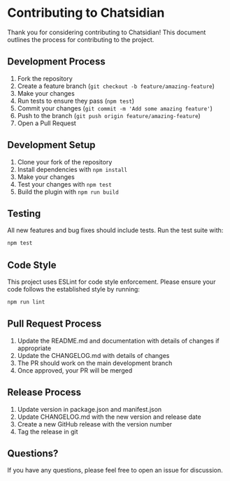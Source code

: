 # Contributing to Chatsidian

Thank you for considering contributing to Chatsidian! This document outlines the process for contributing to the project.

## Development Process

1. Fork the repository
2. Create a feature branch (`git checkout -b feature/amazing-feature`)
3. Make your changes
4. Run tests to ensure they pass (`npm test`)
5. Commit your changes (`git commit -m 'Add some amazing feature'`)
6. Push to the branch (`git push origin feature/amazing-feature`)
7. Open a Pull Request

## Development Setup

1. Clone your fork of the repository
2. Install dependencies with `npm install`
3. Make your changes
4. Test your changes with `npm test`
5. Build the plugin with `npm run build`

## Testing

All new features and bug fixes should include tests. Run the test suite with:

```bash
npm test
```

## Code Style

This project uses ESLint for code style enforcement. Please ensure your code follows the established style by running:

```bash
npm run lint
```

## Pull Request Process

1. Update the README.md and documentation with details of changes if appropriate
2. Update the CHANGELOG.md with details of changes
3. The PR should work on the main development branch
4. Once approved, your PR will be merged

## Release Process

1. Update version in package.json and manifest.json
2. Update CHANGELOG.md with the new version and release date
3. Create a new GitHub release with the version number
4. Tag the release in git

## Questions?

If you have any questions, please feel free to open an issue for discussion.
